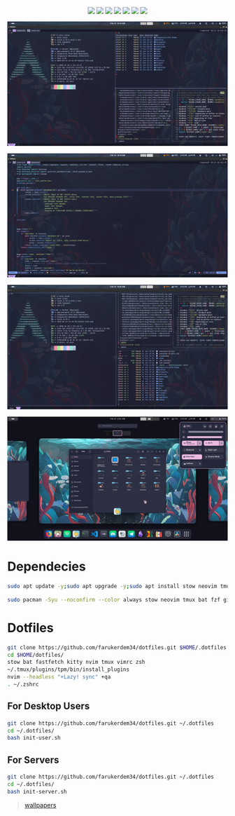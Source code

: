 <div align="center">

![](https://img.shields.io/badge/tmux-1BB91F?style=for-the-badge&logo=tmux&logoColor=white) ![](https://img.shields.io/badge/Zsh-F15A24?style=for-the-badge&logo=Zsh&logoColor=white) ![](https://img.shields.io/badge/GNU%20Bash-4EAA25?style=for-the-badge&logo=GNU%20Bash&logoColor=white) ![](https://img.shields.io/badge/Arch_Linux-1793D1?style=for-the-badge&logo=arch-linux&logoColor=white) ![](https://img.shields.io/badge/Linux-FCC624?style=for-the-badge&logo=linux&logoColor=black) ![](https://img.shields.io/badge/mac%20os-000000?style=for-the-badge&logo=apple&logoColor=white) ![](https://img.shields.io/badge/GIT-E44C30?style=for-the-badge&logo=git&logoColor=white) 
</div>


![](assets/1.png)

![](assets/2.png)

![](assets/3.png)

![](assets/4.png)

# Dependecies

```bash
sudo apt update -y;sudo apt upgrade -y;sudo apt install stow neovim tmux bat fzf git gcc -y
```

```bash
sudo pacman -Syu --noconfirm --color always stow neovim tmux bat fzf git gcc btop
```

# Dotfiles

```bash
git clone https://github.com/farukerdem34/dotfiles.git $HOME/.dotfiles
cd $HOME/dotfiles/
stow bat fastfetch kitty nvim tmux vimrc zsh
~/.tmux/plugins/tpm/bin/install_plugins
nvim --headless "+Lazy! sync" +qa
. ~/.zshrc
```

## For Desktop Users

```bash
git clone https://github.com/farukerdem34/dotfiles.git ~/.dotfiles
cd ~/.dotfiles/
bash init-user.sh

```

## For Servers

```bash
git clone https://github.com/farukerdem34/dotfiles.git ~/.dotfiles
cd ~/.dotfiles/
bash init-server.sh
```

> [wallpapers](https://github.com/farukerdem34/catppuccin-wallpapers)
